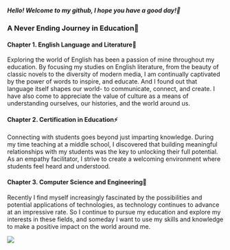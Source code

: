 <h5>Hello! Welcome to my github, I hope you have a good day!👋</h5> 
<h3>A Never Ending Journey in Education🌱</h3>

<h4>Chapter 1. English Language and Literature💬</h4>
<p>
Exploring the world of English has been a passion of mine throughout my education. By focusing my studies on English literature, from the beauty of classic novels to the diversity of modern media, I am continually captivated by the power of words to inspire, and educate. And I found out that language itself shapes our world- to communicate, connect, and create. I have also come to appreciate the value of culture as a means of understanding ourselves, our histories, and the world around us.
</p>

<h4>Chapter 2. Certification in Education⚡</h4>
<p>
Connecting with students goes beyond just imparting knowledge. During my time teaching at a middle school, I discovered that building meaningful relationships with my students was the key to unlocking their full potential. As an empathy facilitator, I strive to create a welcoming environment where students feel heard and understood.
</p>

<h4>Chapter 3. Computer Science and Engineering🔭</h4>
<p>
Recently I find myself increasingly fascinated by the possibilities and potential applications of technologies, as technology continues to advance at an impressive rate. So I continue to pursue my education and explore my interests in these fields, and someday I want to use my skills and knowledge to make a positive impact on the world around me.
</p>

<a href="https://hits.seeyoufarm.com"><img src="https://hits.seeyoufarm.com/api/count/incr/badge.svg?url=https%3A%2F%2Fgithub.com%2Fawrion3&count_bg=%23C3C4CB&title_bg=%23555555&icon=&icon_color=%23E7E7E7&title=HIT&edge_flat=false"/></a>
<!--
**awrion3/awrion3** is a ✨ _special_ ✨ repository because its `README.md` (this file) appears on your GitHub profile.
-  I’m currently working on ...
-  I’m looking to collaborate on ...
- 🤔 I’m looking for help with ...
- 😄 Ask me about ...
- 📫 How to reach me: ...
-->
